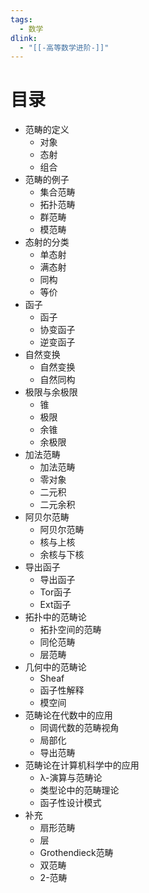 ```yaml
---
tags:
  - 数学
dlink:
  - "[[-高等数学进阶-]]"
---
```

# 目录
- 范畴的定义
	- 对象
	- 态射
	- 组合
- 范畴的例子
	- 集合范畴
	- 拓扑范畴
	- 群范畴
	- 模范畴
- 态射的分类
	- 单态射
	- 满态射
	- 同构
	- 等价
- 函子
	- 函子
	- 协变函子
	- 逆变函子
- 自然变换
	- 自然变换
	- 自然同构
- 极限与余极限
	- 锥
	- 极限
	- 余锥
	- 余极限
- 加法范畴
	- 加法范畴
	- 零对象
	- 二元积
	- 二元余积
- 阿贝尔范畴
	- 阿贝尔范畴
	- 核与上核
	- 余核与下核
- 导出函子
	- 导出函子
	- Tor函子
	- Ext函子
- 拓扑中的范畴论
	- 拓扑空间的范畴
	- 同伦范畴
	- 层范畴
- 几何中的范畴论
	- Sheaf
	- 函子性解释
	- 模空间
- 范畴论在代数中的应用
	- 同调代数的范畴视角
	- 局部化
	- 导出范畴
- 范畴论在计算机科学中的应用
	- λ-演算与范畴论
	- 类型论中的范畴理论
	- 函子性设计模式
- 补充
	- 扇形范畴
	- 层
	- Grothendieck范畴
	- 双范畴
	- 2-范畴